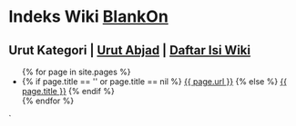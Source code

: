 # Indeks Wiki [BlankOn](/BlankOn.md)

## Urut Kategori | [Urut Abjad](/IndeksUrutAbjad.md) | [Daftar Isi Wiki](/DaftarIsi/README.md)

<ul>
 {% for page in site.pages %}
    <li>
	{% if page.title == '' or page.title == nil %}
      <a href="{{ site.url }}{{ site.baseurl }}{{ page.url }}">{{ page.url }}</a>
	{% else %}
      <a href="{{ site.url }}{{ site.baseurl }}{{ page.url }}">{{ page.title }}</a>
	{% endif %}
    </li>
  {% endfor %}
</ul>`
